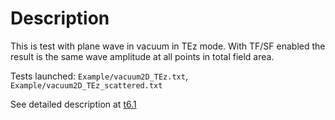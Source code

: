 # Description

This is test with plane wave in vacuum in TEz mode. With TF/SF enabled the result is the same wave amplitude at all points in total field area.

Tests launched: `Example/vacuum2D_TEz.txt`, `Example/vacuum2D_TEz_scattered.txt`

See detailed description at [t6.1](../t6.1/README.md)